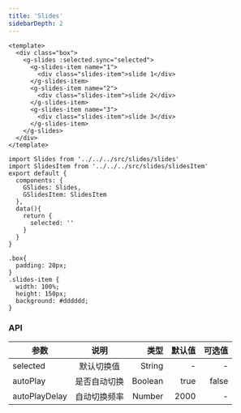 ```yaml
---
title: 'Slides'
sidebarDepth: 2
---
```


<ClientOnly>
  <slides-demo-1/>
</ClientOnly>

``` vue{4}
<template>
  <div class="box">
    <g-slides :selected.sync="selected">
      <g-slides-item name="1">
        <div class="slides-item">slide 1</div>
      </g-slides-item>
      <g-slides-item name="2">
        <div class="slides-item">slide 2</div>
      </g-slides-item>
      <g-slides-item name="3">
        <div class="slides-item">slide 3</div>
      </g-slides-item>
    </g-slides>
  </div>
</template>
```
``` js{4}
import Slides from '../../../src/slides/slides'
import SlidesItem from '../../../src/slides/slidesItem'
export default {
  components: {
    GSlides: Slides,
    GSlidesItem: SlidesItem
  },
  data(){
    return {
      selected: ''
    }
  }
}
```

``` css{4}
.box{
  padding: 20px;
}
.slides-item {
  width: 100%;
  height: 150px;
  background: #dddddd;
}
```
### API

| 参数           | 说明           | 类型      |默认值        |          可选值|
| ------------- |:--------------:| --------:|------------:|--------------:|
| selected         | 默认切换值  | String   | -          | -             |
| autoPlay  | 是否自动切换    | Boolean   | true       | false     |
| autoPlayDelay       | 自动切换频率   | Number  | 2000      | -         |

